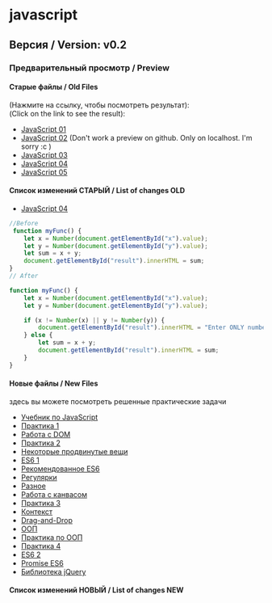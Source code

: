 # javascript

## Версия / Version: v0.2

### Предварительный просмотр / Preview<br>

#### Старые файлы / Old Files
(Нажмите на ссылку, чтобы посмотреть результат):<br>
(Click on the link to see the result): <br>
- [JavaScript 01]
- [JavaScript 02] (Don't work a preview on github. Only on localhost. I'm sorry :c )
- [JavaScript 03]
- [JavaScript 04]
- [JavaScript 05]

#### Список изменений СТАРЫЙ / List of changes OLD
- [JavaScript 04] <br>
```javascript
//Before
 function myFunc() {
    let x = Number(document.getElementById("x").value);
    let y = Number(document.getElementById("y").value);
    let sum = x + y;
    document.getElementById("result").innerHTML = sum;
}
// After

function myFunc() {
    let x = Number(document.getElementById("x").value);
    let y = Number(document.getElementById("y").value);

    if (x != Number(x) || y != Number(y)) {
        document.getElementById("result").innerHTML = "Enter ONLY numbers";
    } else {
        let sum = x + y;
        document.getElementById("result").innerHTML = sum;
    }
}
```



[JavaScript 01]: http://htmlpreview.github.io/?https://github.com/kroobeet/javascript/blob/master/JS/old_files/01/index.html
[JavaScript 02]: http://htmlpreview.github.io/?https://github.com/kroobeet/javascript/blob/master/JS/old_files/02/index.html
[JavaScript 03]: http://htmlpreview.github.io/?https://github.com/kroobeet/javascript/blob/master/JS/old_files/03/index.html
[JavaScript 04]: http://htmlpreview.github.io/?https://github.com/kroobeet/javascript/blob/master/JS/old_files/04/index.html
[JavaScript 05]: http://htmlpreview.github.io/?https://github.com/kroobeet/javascript/blob/master/JS/old_files/05/index.html


#### Новые файлы / New Files
здесь вы можете посмотреть решенные практические задачи

- [Учебник по JavaScript]
- [Практика 1]
- [Работа с DOM]
- [Практика 2]
- [Некоторые продвинутые вещи]
- [ES6 1]
- [Рекомендованное ES6]
- [Регулярки]
- [Разное]
- [Работа с канвасом]
- [Практика 3]
- [Контекст]
- [Drag-and-Drop]
- [ООП]
- [Практика по ООП]
- [Практика 4]
- [ES6 2]
- [Promise ES6]
- [Библиотека jQuery]


#### Список изменений НОВЫЙ / List of changes NEW






[Учебник по JavaScript]: https://github.com/kroobeet/javascript/releases/tag/v0.1
[Практика 1]: https://github.com/kroobeet/javascript/releases/tag/v0.2
[Работа с DOM]: https://github.com/kroobeet/javascript/releases/tag/v0.3
[Практика 2]: https://github.com/kroobeet/javascript/releases/tag/v0.4
[Некоторые продвинутые вещи]: https://github.com/kroobeet/javascript/releases/tag/v0.5
[ES6 1]: https://github.com/kroobeet/javascript/releases/tag/v0.6
[Рекомендованное ES6]: https://github.com/kroobeet/javascript/releases/tag/v0.7
[Регулярки]: https://github.com/kroobeet/javascript/releases/tag/v0.8
[Разное]: https://github.com/kroobeet/javascript/releases/tag/v0.9
[Работа с канвасом]: https://github.com/kroobeet/javascript/releases/tag/v0.9.1
[Практика 3]: https://github.com/kroobeet/javascript/releases/tag/v0.9.2
[Контекст]: https://github.com/kroobeet/javascript/releases/tag/v0.9.3
[Drag-and-Drop]: https://github.com/kroobeet/javascript/releases/tag/v0.9.4
[ООП]: https://github.com/kroobeet/javascript/releases/tag/v0.9.5
[Практика по ООП]: https://github.com/kroobeet/javascript/releases/tag/v0.9.6
[Практика 4]: https://github.com/kroobeet/javascript/releases/tag/v0.9.7
[ES6 2]: https://github.com/kroobeet/javascript/releases/tag/v0.9.8
[Promise ES6]: https://github.com/kroobeet/javascript/releases/tag/v0.9.9-alpha
[Библиотека jQuery]: https://github.com/kroobeet/javascript/releases/tag/v0.9.9-beta